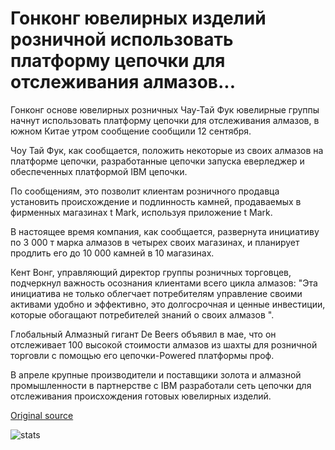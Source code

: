 # Гонконг ювелирных изделий розничной использовать платформу цепочки для отслеживания алмазов...

Гонконг основе ювелирных розничных Чау-Тай Фук ювелирные группы начнут использовать платформу цепочки для отслеживания алмазов, в южном Китае утром сообщение сообщили 12 сентября.

Чоу Тай Фук, как сообщается, положить некоторые из своих алмазов на платформе цепочки, разработанные цепочки запуска еверледжер и обеспеченных платформой IBM цепочки.

По сообщениям, это позволит клиентам розничного продавца установить происхождение и подлинность камней, продаваемых в фирменных магазинах t Mark, используя приложение t Mark.

В настоящее время компания, как сообщается, развернута инициативу по 3 000 т марка алмазов в четырех своих магазинах, и планирует продлить его до 10 000 камней в 10 магазинах.

Кент Вонг, управляющий директор группы розничных торговцев, подчеркнул важность осознания клиентами всего цикла алмазов: "Эта инициатива не только облегчает потребителям управление своими активами удобно и эффективно, это долгосрочная и ценные инвестиции, которые обогащают потребителей знаний о своих алмазов ".

Глобальный Алмазный гигант De Beers объявил в мае, что он отслеживает 100 высокой стоимости алмазов из шахты для розничной торговли с помощью его цепочки-Powered платформы проф.

В апреле крупные производители и поставщики золота и алмазной промышленности в партнерстве с IBM разработали сеть цепочки для отслеживания происхождения готовых ювелирных изделий.

[Original source](https://cointelegraph.com/news/hong-kong-jewelry-retailer-to-use-blockchain-platform-for-tracking-diamonds)

![stats](https://c.statcounter.com/11760860/0/a89fa40b/1/ "stats")
